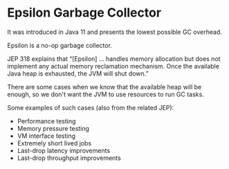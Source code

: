 # Epsilon Garbage Collector

It was introduced in Java 11 and presents the lowest possible GC overhead.

Epsilon is a no-op garbage collector.

JEP 318 explains that “[Epsilon] … handles memory allocation but does not implement any actual memory reclamation
mechanism. Once the available Java heap is exhausted, the JVM will shut down.”

There are some cases when we know that the available heap will be enough, so we don't want the JVM to use resources to
run GC tasks.

Some examples of such cases (also from the related JEP):

* Performance testing
* Memory pressure testing
* VM interface testing
* Extremely short lived jobs
* Last-drop latency improvements
* Last-drop throughput improvements